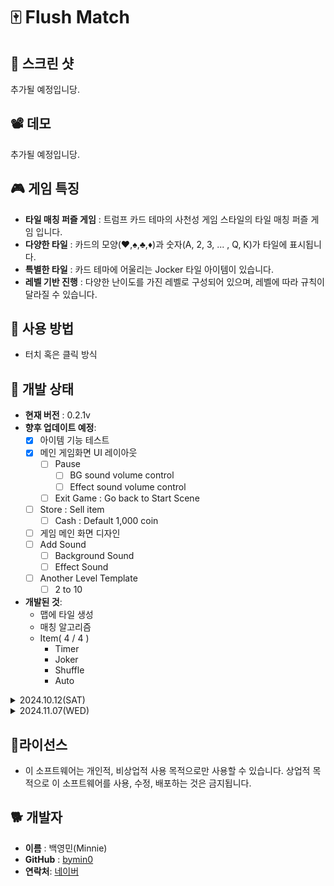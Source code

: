 # 🀄 Flush Match

## 📸 스크린 샷
추가될 예정입니당.

## 📽️ 데모
추가될 예정입니당.

## 🎮 게임 특징
 - **타일 매칭 퍼즐 게임** : 트럼프 카드 테마의 사천성 게임 스타일의 타일 매칭 퍼즐 게임 입니다.
 - **다양한 타일** : 카드의 모양(♥️,♠️,♣️,♦️)과 숫자(A, 2, 3, ... , Q, K)가 타일에 표시됩니다.
 - **특별한 타일** : 카드 테마에 어울리는 Jocker 타일 아이템이 있습니다.
 - **레벨 기반 진행** : 다양한 난이도를 가진 레벨로 구성되어 있으며, 레벨에 따라 규칙이 달라질 수 있습니다.

## 🚀 사용 방법
- 터치 혹은 클릭 방식

## 🚧 개발 상태
- **현재 버전** : 0.2.1v
- **향후 업데이트 예정**:
	- [x] 아이템 기능 테스트
	- [x] 메인 게임화면 UI 레이아웃
 		- [ ] Pause
   			- [ ] BG sound volume control
      		- [ ] Effect sound volume control
  		- [ ] Exit Game : Go back to Start Scene
	 - [ ] Store : Sell item
		- [ ] Cash : Default 1,000 coin
 	- [ ] 게임 메인 화면 디자인
  	- [ ] Add Sound
  		- [ ] Background Sound
  	 	- [ ] Effect Sound
  	- [ ] Another Level Template
  		- [ ] 2 to 10
- **개발된 것**:
	- 맵에 타일 생성
   	- 매칭 알고리즘
   	- Item( 4 / 4 )
   		- Timer
   	 	- Joker
   	  	- Shuffle
   	  	- Auto

<details>
<summary>2024.10.12(SAT)</summary>
<div markdown="1">
	<dl>
		<dt>현재 버전</dt> <dd> : 0.0v (이제 막 만들기 시작함)</dd>
		<dt>향후 업데이트 예정</dt>
			<dd>01. 매칭 알고리즘 프로그래밍-24.10.17(thu)</dd>
			<dd>02. 1레벨 타일 템플릿 설정-24.10.13(sun)</dd>
			<dd>03. 아이템 기능 테스트</dd>
			<dd>04. 메인 게임화면 UI 레이아웃-24.10.25(fri)</dd>
			<dd>05. 게임 메인 화면 디자인</dd>
	</dl>
</div>
</details>

<details>
<summary>2024.11.07(WED)</summary>
<div markdown="1">
	<dl>
		<dt>현재 버전</dt> <dd>: 0.1v</dd>
		<dt>향후 업데이트 예정</dt>
			<dd>01. 매칭 알고리즘 프로그래밍-24.10.17(thu)</dd>
			<dd>02. 1레벨 타일 템플릿 설정-24.10.13(sun)</dd>
			<dd>03. 아이템 기능 테스트-24.11.08(fri)</dd>
			<dd>04. 메인 게임화면 UI 레이아웃</dd>
				<ul>
					<ul>
						<li>게임화면 UI 레이아웃-24.10.25(fri)</li>
						<li>Pause</li>
						<ul>
							<li>Store : Sell item</li>
							<li>Cash : Default 1,000 coin</li>
							<li>Exit Game : Go back to Start Scene</li>
						</ul>
					</ul>
				</ul>
			<dd>05. 게임 메인 화면 디자인</dd>
				<ul>
					<ul>
						<li>Add Sound</li>
						<ul>
							<li>Background Sound</li>
							<li>Effect Sound</li>
						</ul>
					</ul>
				</ul>
			<dd>06. Another Level Template</dd>
				<ul>
					<ul>
						<li>2 to 10</li>
					</ul>
				</ul>
	</dl>
</div>
</details>


## 📌라이선스
- 이 소프트웨어는 개인적, 비상업적 사용 목적으로만 사용할 수 있습니다. 상업적 목적으로 이 소프트웨어를 사용, 수정, 배포하는 것은 금지됩니다.

## 🐕 개발자
-   **이름**  : 백영민(Minnie)
-   **GitHub**  : [bymin0](https://github.com/bymin0)
-   **연락처**:  [네이버](ymbaek0@naver.com)
